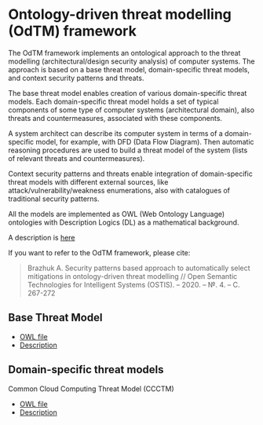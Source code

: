 
# Ontology-driven threat modelling (OdTM) framework

The OdTM framework implements an ontological approach to the threat modelling (architectural/design security analysis) of computer systems.
The approach is based on a base threat model, domain-specific threat models, and context security patterns and threats.

The base threat model enables creation of various domain-specific threat models. 
Each domain-specific threat model holds a set of typical components of some type of computer systems (architectural domain), 
also threats and countermeasures, associated with these components.

A system architect can describe its computer system in terms of a domain-specific model, for example, with DFD (Data Flow Diagram).
Then automatic reasoning procedures are used to build a threat model of the system (lists of relevant threats and countermeasures).

Context security patterns and threats enable integration of domain-specific threat models with different external sources, 
like attack/vulnerability/weakness enumerations, also with catalogues of traditional security patterns.

All the models are implemented as OWL (Web Ontology Language) ontologies with Description Logics (DL) as a mathematical background.

A description is [here](https://www.researchgate.net/publication/339415212_Security_patterns_based_approach_to_automatically_select_mitigations_in_ontology-driven_threat_modelling)

If you want to refer to the OdTM framework, please cite:
>Brazhuk A. Security patterns based approach to automatically select mitigations in ontology-driven threat modelling // Open Semantic Technologies for Intelligent Systems (OSTIS). – 2020. – №. 4. – С. 267-272


## Base Threat Model

* [OWL file](OdTMBaseThreatModel.owl)
* [Description](docs/BASEMODEL.md)


## Domain-specific threat models

Common Cloud Computing Threat Model (CCCTM)

* [OWL file](OdTMCCCTM.owl)
* [Description](docs/ODTMCCCTM.md)


